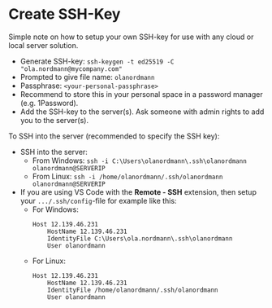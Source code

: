# Create SSH-Key

Simple note on how to setup your own SSH-key for use with any cloud or local server solution.

- Generate SSH-key: `ssh-keygen -t ed25519 -C "ola.nordmann@mycompany.com"`
- Prompted to give file name: `olanordmann`
- Passphrase: `<your-personal-passphrase>`
- Recommend to store this in your personal space in a password manager (e.g. 1Password).
- Add the SSH-key to the server(s). Ask someone with admin rights to add you to the server(s).

To SSH into the server (recommended to specify the SSH key):
- SSH into the server:
    - From Windows: `ssh -i C:\Users\olanordmann\.ssh\olanordmann olanordmann@SERVERIP`
    - From Linux: `ssh -i /home/olanordmann/.ssh/olanordmann olanordmann@SERVERIP`
- If you are using VS Code with the **Remote - SSH** extension, then setup your `.../.ssh/config`-file for example like this:
    - For Windows:
        ```
        Host 12.139.46.231
            HostName 12.139.46.231
            IdentityFile C:\Users\ola.nordmann\.ssh\olanordmann
            User olanordmann
        ```
    - For Linux:
        ```
        Host 12.139.46.231
            HostName 12.139.46.231
            IdentityFile /home/olanordmann/.ssh/olanordmann
            User olanordmann
        ```


